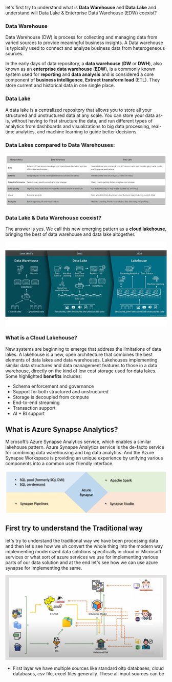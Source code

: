 
let's first try to understand what is **Data Warehouse** and **Data Lake** and understand will Data Lake & Enterprise Data Warehouse (EDW) coexist?

### Data Warehouse
Data Warehouse (DW) is process for collecting and managing data from varied sources to provide meaningful business insights. A Data warehouse is typically used to connect and analyze business data from heterogeneous sources.

In the early days of data repository, a **data warehouse** (**DW** or **DWH**), also known as an **enterprise data  warehouse** (**EDW**), is a commonly known system used for **reporting** and **data analysis** and is considered a core component of **business intelligence**, **Extract transform load** (ETL). They store current and historical data in one single place.

### Data Lake
A data lake is a centralized repository that allows you to store all your structured and unstructured data at any scale. You can store your data as-is, without having to first structure the data, and run different types of analytics from dashboards and visualizations to big data processing, real-time analytics, and machine learning to guide better decisions.

### Data Lakes compared to Data Warehouses:

![DLDW](https://github.com/gurditsingh/blog/blob/gh-pages/_screenshots/DataLake_DataWarehouse.jpg?raw=true)

### Data Lake & Data Warehouse coexist?
The answer is yes. We call this new emerging pattern as a **cloud lakehouse**, bringing the best of data warehouse and data lake altogether.

![lakehouse](https://github.com/gurditsingh/blog/blob/gh-pages/_screenshots/data-lakehouse.png?raw=true)

### What is a Cloud Lakehouse?
New systems are beginning to emerge that address the limitations of data lakes. A lakehouse is a new, open architecture that combines the best elements of data lakes and data warehouses. Lakehouses implementing similar data structures and data management features to those in a data warehouse, directly on the kind of low cost storage used for data lakes. Some highlighted **benefits** includes:

 - Schema enforcement and governance
 - Support for both structured and unstructured
 - Storage is decoupled from compute
 - End-to-end streaming
 - Transaction support
 - AI + BI support

## What is Azure Synapse Analytics?

Microsoft’s Azure Synapse Analytics service, which enables a similar lakehouse pattern. Azure Synapse Analytics service is the de-facto service for combining data warehousing and big data analytics. And the Azure Synapse Workspace is providing an unique experience by unifying various components into a common user friendly interface.

![synapse](https://github.com/gurditsingh/blog/blob/gh-pages/_screenshots/azure-synapse.png?raw=true)

## First try to understand the Traditional way
let's try to understand the traditional way we have been processing data and then let's see how we uh convert the whole thing into the modern way implementing modernized data solutions specifically in cloud or Microsoft services or what sort of azure services we use for implementing various parts of our data solution and at the end let's see how we can use azure synapse for implementing the same.

![DW](https://github.com/gurditsingh/blog/blob/gh-pages/_screenshots/old-way-DWH.jpg?raw=true)

 - First layer we have multiple sources like standard oltp databases, cloud databases, csv file, excel files generally. These all input sources can be 

<!--stackedit_data:
eyJoaXN0b3J5IjpbNDI0NjQ2ODAxLDE2MzAzMjg4NTMsLTE1OT
UyOTE1NiwtMTIyNjI4MDg4NywtMTQ2OTUxMjAwOCwtMTY5NTUx
MDY5NSwzMDM3ODMyNjEsMTQ1Mzg5NjAxMiwtMjA1Mzc1NDYyNy
wtODA0NTU5MTE2LDU5ODU4MDkxNiwtNjAzMjA0OTQzLDMwOTE5
NDAyMyw5NjkyNjY3NDQsMTgzNzc0NDc4MCwtMTc3MjIyNTcwNC
wtMTY5NDA4MjU2LC0xNjIwNjY3MzI0LC0yMDI2Nzk1NzEzLC0x
Njg5OTA4OTUyXX0=
-->